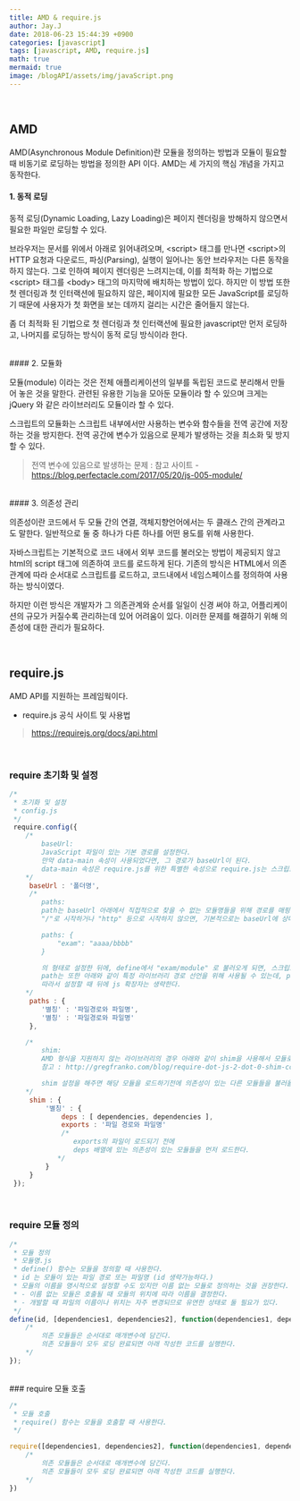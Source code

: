 ```yaml
---
title: AMD & require.js
author: Jay.J
date: 2018-06-23 15:44:39 +0900
categories: [javascript]
tags: [javascript, AMD, require.js]
math: true
mermaid: true
image: /blogAPI/assets/img/javaScript.png
---
```


<br>

## AMD

AMD(Asynchronous Module Definition)란 모듈을 정의하는 방법과 모듈이 필요할 때 비동기로 로딩하는 방법을 정의한 API 이다.
AMD는 세 가지의 핵심 개념을 가지고 동작한다.
<br>
#### 1. 동적 로딩

동적 로딩(Dynamic Loading, Lazy Loading)은 페이지 렌더링을 방해하지 않으면서 필요한 파일만 로딩할 수 있다.

브라우저는 문서를 위에서 아래로 읽어내려오며, \<script\> 태그를 만나면 \<script\>의 HTTP 요청과 다운로드, 파싱(Parsing), 실행이 일어나는 동안 브라우저는 다른 동작을 하지 않는다.
그로 인하여 페이지 렌더링은 느려지는데, 이를 최적화 하는 기법으로 \<script\> 태그를 \<body\> 태그의 마지막에 배치하는 방법이 있다.
하지만 이 방법 또한 첫 렌더링과 첫 인터랙션에 필요하지 않은, 페이지에 필요한 모든 JavaScript를 로딩하기 때문에 사용자가 첫 화면을 보는 데까지 걸리는 시간은 줄어들지 않는다.

좀 더 최적화 된 기법으로 첫 렌더링과 첫 인터랙션에 필요한 javascript만 먼저 로딩하고, 나머지를 로딩하는 방식이 동적 로딩 방식이라 한다.

<br>
#### 2. 모듈화

모듈(module) 이라는 것은 전체 애플리케이션의 일부를 독립된 코드로 분리해서 만들어 놓은 것을 말한다.
관련된 유용한 기능을 모아둔 모듈이라 할 수 있으며 크게는 jQuery 와 같은 라이브러리도 모듈이라 할 수 있다.

스크립트의 모듈화는 스크립트 내부에서만 사용하는 변수와 함수들을 전역 공간에 저장하는 것을 방지한다.
전역 공간에 변수가 있음으로 문제가 발생하는 것을 최소화 및 방지할 수 있다.
> 전역 변수에 있음으로 발생하는 문제 :
> 참고 사이트 - <a href="https://blog.perfectacle.com/2017/05/20/js-005-module/">https://blog.perfectacle.com/2017/05/20/js-005-module/</a>

<br>
#### 3. 의존성 관리

의존성이란 코드에서 두 모듈 간의 연결, 객체지향언어에서는 두 클래스 간의 관계라고도 말한다.
일반적으로 둘 중 하나가 다른 하나를 어떤 용도를 위해 사용한다.

자바스크립트는 기본적으로 코드 내에서 외부 코드를 불러오는 방법이 제공되지 않고 html의 script 태그에 의존하여 코드를 로드하게 된다.
기존의 방식은 HTML에서 의존관계에 따라 순서대로 스크립트를 로드하고, 코드내에서 네임스페이스를 정의하여 사용하는 방식이였다.

하지만 이런 방식은 개발자가 그 의존관계와 순서를 일일이 신경 써야 하고, 어플리케이션의 규모가 커질수록 관리하는데 있어 어려움이 있다.
이러한 문제를 해결하기 위해 의존성에 대한 관리가 필요하다.

<br>

## require.js

AMD API를 지원하는 프레임웍이다.

- require.js 공식 사이트 및 사용법
> https://requirejs.org/docs/api.html

<br>

### require 초기화 및 설정

```js
/*
 * 초기화 및 설정
 * config.js
 */
 require.config({
    /*
        baseUrl:
        JavaScript 파일이 있는 기본 경로를 설정한다.
        만약 data-main 속성이 사용되었다면, 그 경로가 baseUrl이 된다.
        data-main 속성은 require.js를 위한 특별한 속성으로 require.js는 스크립트 로딩을 시작하기 위해 이 부분을 체크한다.
    */
     baseUrl : '폴더명',
     /*
        paths:
        path는 baseUrl 아래에서 직접적으로 찾을 수 없는 모듈명들을 위해 경로를 매핑해주는 속성이다.
        "/"로 시작하거나 "http" 등으로 시작하지 않으면, 기본적으로는 baseUrl에 상대적으로 설정하게 된다.

        paths: {
            "exam": "aaaa/bbbb"
        }

        의 형태로 설정한 뒤에, define에서 "exam/module" 로 불러오게 되면, 스크립트 태그에서는 실제로는 src="aaaa/bbbb/module.js" 로 잡을 것이다.
        path는 또한 아래와 같이 특정 라이브러리 경로 선언을 위해 사용될 수 있는데, path 매핑 코드는 자동적으로 .js 확장자를 붙여서 모듈명을 매핑한다.
        따라서 설정할 때 뒤에 js 확장자는 생략한다.
    */
     paths : {
        '별칭' : '파일경로와 파일명',
        '별칭' : '파일경로와 파일명'
     },

    /*
        shim:
        AMD 형식을 지원하지 않는 라이브러리의 경우 아래와 같이 shim을 사용해서 모듈로 불러올 수 있다.
        참고 : http://gregfranko.com/blog/require-dot-js-2-dot-0-shim-configuration/

        shim 설정을 해주면 해당 모듈을 로드하기전에 의존성이 있는 다른 모듈들을 불러올수 있게 설정이 가능했다.
    */
     shim : {
         '별칭' : {
             deps : [ dependencies, dependencies ],
             exports : '파일 경로와 파일명'
             /*
                exports의 파일이 로드되기 전에
                deps 배열에 있는 의존성이 있는 모듈들을 먼저 로드한다.
            */
         }
     }
 });
```
<br>

### require 모듈 정의

```js
/*
 * 모듈 정의
 * 모듈명.js
 * define() 함수는 모듈을 정의할 때 사용한다.
 * id 는 모듈이 있는 파일 경로 또는 파일명 (id 생략가능하다.)
 * 모듈의 이름을 명시적으로 설정할 수도 있지만 이름 없는 모듈로 정의하는 것을 권장한다.
 * - 이름 없는 모듈은 호출될 때 모듈의 위치에 따라 이름을 결정한다.
 * - 개발할 때 파일의 이름이나 위치는 자주 변경되므로 유연한 상태로 둘 필요가 있다.
 */
define(id, [dependencies1, dependencies2], function(dependencies1, dependencies2){
    /*
        의존 모듈들은 순서대로 매개변수에 담긴다.
        의존 모듈들이 모두 로딩 완료되면 아래 작성한 코드를 실행한다.
    */
});
```
<br>
### require 모듈 호출

```js
/*
 * 모듈 호출
 * require() 함수는 모듈을 호출할 때 사용한다.
 */

require([dependencies1, dependencies2], function(dependencies1, dependencies2){
    /*
        의존 모듈들은 순서대로 매개변수에 담긴다.
        의존 모듈들이 모두 로딩 완료되면 아래 작성한 코드를 실행한다.
    */
})
```

